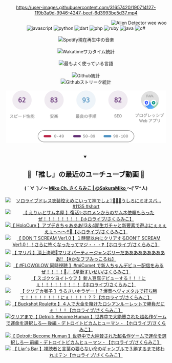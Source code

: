 <!-- START: HERO IMAGE GIF ////////// ////////// ////////// -->
<!-- <img src="@/../assets/img/gaming/ghost-of-tsushima.gif" width="100%"  alt="nellyXinwei's Hero Gif Image"/> -->
<!-- END: HERO IMAGE GIF ////////// ////////// ////////// -->

<div align="center" >  
  
<!-- START:ワンピース 第1015話「ルフィはRED ROCを使う」 -->
<https://user-images.githubusercontent.com/31657420/190714127-119b3a9d-9946-4247-beef-6d3993be5d37.mp4>
<!-- END:ワンピース 第1015話「ルフィはRED ROCを使う」 -->

<!-- START:VISITOR COUNTER -->
<div width="100%" align="right">
<img src="https://komarev.com/ghpvc/?username=nellyXinwei&label=🛸&color=grey&style=for-the-badge&labelcolor=ffffff" alt="Alien Detector wee woo"/>
</div>
<!-- END:VISITOR COUNTER -->

<!-- START: PROGRAMMING LANGUAGES -->
<!-- 色彩 Color Scheme:
#961E3A, #8A0D42, #5A0640, #4F265E, #2B355A, #3E759B, #CC4246,
#BB2649, #AD1052, #700750, #633075, #364270, #4E92C2, #FF5357
Sauce: https://www.webcreatorbox.com/inspiration/pantone-2023
-->

<img src="https://img.shields.io/badge/javascript%20-%23BB2649.svg?&style=for-the-badge&logo=javascript&logoColor=white&labelColor=961E3A" alt="javascript"/>
<img src="https://img.shields.io/badge/python%20-%23AD1052.svg?&style=for-the-badge&logo=python&logoColor=white&labelColor=8A0D42" alt="python" />
<img src="https://img.shields.io/badge/dart%20-%23700750.svg?&style=for-the-badge&logo=dart&logoColor=white&labelColor=5A0640" alt="dart"/>
<img src="https://img.shields.io/badge/php%20-%23633075.svg?&style=for-the-badge&logo=php&logoColor=white&labelColor=4F265E" alt="php"/>
<img src="https://img.shields.io/badge/ruby%20-%23364270.svg?&style=for-the-badge&logo=ruby&logoColor=white&labelColor=2B355A" alt="ruby"/>
<img src="https://img.shields.io/badge/java%20-%234E92C2.svg?&style=for-the-badge&logo=openjdk&logoColor=white&labelColor=3E759B" alt="java"/>
<img src="https://img.shields.io/badge/c%23-%23FF5357.svg?style=for-the-badge&logo=c-sharp&logoColor=white&labelColor=CC4246" alt="c#"/>  
<!-- END: PROGRAMMING LANGUAGES -->

<br>
<br>

<!-- START: MUSIC STATUS -->
  <!-- <a href="https://newojima-gsrs-20220114.vercel.app/api/now-playing?open">
    <img src="https://newojima-gsrs-20220114.vercel.app/api/now-playing" alt="Spotify現在再生中の音楽">
  </a> -->
  <img src="https://newojima-grss-20230114.vercel.app/api/spotify?border_color=transparent" alt="Spotify現在再生中の音楽" width="280px">
<!-- END: MUSIC STATUS -->

<br>
<br>

<!-- START: GITHUB STATUS -->
<!-- 色彩 Color Scheme:  #BB2649, #AD1052, #700750, #633075 -->
<img align="center" src="https://newojima-grs-20230109.vercel.app/api/wakatime?username=newojima&layout=compact&langs_count=10&locale=ja&hide_title=false&title_color=fff&hide_border=true&text_color=fff&bg_color=BB2649,BB2649,633075,633075&hide=other,css,html,bash,xml,git%20config,makefile,properties,yaml,markdown,text,json,jsx" alt="Wakatimeワカタイム統計" width="500px"/>

<br>
<br>

<!-- 色彩 Color Scheme:  #633075, #364270, #4E92C2 -->
  <img align="center" src="https://newojima-grs-20230109.vercel.app/api/top-langs?username=newojima&layout=compact&text_color=fff&icon_color=fff&hide_border=true&&locale=ja&hide_title=false&title_color=fff&include_all_commits=true&card_width=445&langs_count=11&hide=c%23,powershell,shaderlab,hlsl,makefile,jupyter%20notebook,python,html,css,shell,batchfile,less,liquid,hack,scss&bg_color=4F265E,633075,4E92C2" alt="最もよく使っている言語" width="500px"/>

<br>
<br>

<!-- 色彩 Color Scheme:  #4E92C2, #FF5357 -->
  <img align="center" src="https://newojima-grs-20230109.vercel.app/api?username=newojima&rank_icon=github&show_icons=true&&locale=ja&title_color=fff&text_color=fff&icon_color=fff&hide_border=true&hide_title=false&count_private=true&include_all_commits=true&card_width=495&disable_animations=true&bg_color=4E92C2,4E92C2,FF5357" alt="Github統計" width="500px"/>

<br>

<img align="center" src="https://streak-stats.demolab.com?user=newojima&theme=dark&hide_border=true&locale=ja&ring=BB2649&stroke=222222&background=151515&sideLabels=BB2649&currStreakLabel=ffffff&border=BB2649&fire=FF5357&currStreakNum=ffffff&sideNums=FF5357&dates=ffffff" alt="Githubストリーク統計" width="500px"/>

<br>
<br>

  <img align="center" width="500px" src="@/../assets/img/page-insights.svg" alt="Githubページの洞察"/>
  
</div>
<!-- END: GITHUB STATUS -->

<br>
<br>

<div align="center">
<details open>
  <summary>

  </summary>

  <h2 align="center">🌸「推し」の最近のユーチューブ動画 🌸</h2>
  <h4>
  ( ´ ∀ `)ノ～ 
  <a href="https://www.youtube.com/@SakuraMiko">Miko Ch. さくらみこ | @SakuraMiko
  </a>
   ～('▽^人)
  </h4>

  <!-- BEGIN YOUTUBE-CARDS -->
<a href="https://www.youtube.com/watch?v=kxkGQrWppXo"><img src="https://ytcards.demolab.com/?id=kxkGQrWppXo&title=%E3%82%BD%E3%83%AD%E3%83%A9%E3%82%A4%E3%83%96%E3%83%89%E3%83%AC%E3%82%B9%E8%A1%A3%E8%A3%85%E6%8E%A7%E3%81%88%E3%82%81%E3%81%AB%E3%81%84%E3%81%A3%E3%81%A6%E7%A5%9E%E3%81%A7%E3%81%97%E3%82%87%E2%9D%94%F0%9F%8C%B8%F0%9F%AB%B6%F0%9F%8F%BB%E3%81%86%E3%81%97%E3%82%8D%E3%81%AB%E3%83%9F%E3%82%AA%E3%82%B9%E3%83%90%E2%80%A6%231135+%23short&lang=ja&timestamp=1732251638&background_color=%230d1117&title_color=%23ffffff&stats_color=%23dedede&max_title_lines=1&width=187&border_radius=5&duration=29" alt="ソロライブドレス衣装控えめにいって神でしょ❔🌸🫶🏻うしろにミオスバ…#1135 #short" title="ソロライブドレス衣装控えめにいって神でしょ❔🌸🫶🏻うしろにミオスバ…#1135 #short"></a>
<a href="https://www.youtube.com/watch?v=HVhII3CnvLc"><img src="https://ytcards.demolab.com/?id=HVhII3CnvLc&title=%E3%80%90+%E3%81%88%E3%82%8A%E3%81%83%E3%81%A8%E3%82%B5%E3%83%A0%E3%83%8D%E5%B1%8B+%E3%80%91%E5%BE%A9%E6%B4%BB%E2%9C%A8%E3%83%9B%E3%83%AD%E3%83%A1%E3%83%B3%E3%81%8B%E3%82%89%E3%81%AE%E3%82%B5%E3%83%A0%E3%83%8D%E4%BE%9D%E9%A0%BC%E3%82%82%E3%82%89%E3%81%A3%E3%81%9F%E3%81%9C%EF%BC%81%EF%BC%81%EF%BC%81%EF%BC%81%EF%BC%81%EF%BC%81%EF%BC%81%EF%BC%81%E3%80%90%E3%83%9B%E3%83%AD%E3%83%A9%E3%82%A4%E3%83%96%2F%E3%81%95%E3%81%8F%E3%82%89%E3%81%BF%E3%81%93%E3%80%91&lang=ja&timestamp=1732201254&background_color=%230d1117&title_color=%23ffffff&stats_color=%23dedede&max_title_lines=1&width=187&border_radius=5&duration=9983" alt="【 えりぃとサムネ屋 】復活✨ホロメンからのサムネ依頼もらったぜ！！！！！！！！【ホロライブ/さくらみこ】" title="【 えりぃとサムネ屋 】復活✨ホロメンからのサムネ依頼もらったぜ！！！！！！！！【ホロライブ/さくらみこ】"></a>
<a href="https://www.youtube.com/watch?v=2rv37fbHCJs"><img src="https://ytcards.demolab.com/?id=2rv37fbHCJs&title=%E3%80%90+HoloCure+%E3%80%91%E3%82%A2%E3%83%97%E3%83%87%E3%81%8D%E3%81%A1%E3%82%83%E3%81%82%E3%81%82%E3%81%82%E2%80%BC3%EF%BC%864%E6%9C%9F%E7%94%9F%E3%82%AC%E3%83%81%E3%83%A3%E3%81%A8%E6%96%B0%E8%A6%81%E7%B4%A0%E3%81%A7%E9%81%8A%E3%81%B6%E3%81%AB%E3%81%87%E3%81%87%E3%81%87%E3%81%88%E3%81%87%EF%BD%9E%EF%BD%9E%EF%BD%9E%E2%80%BC%F0%9F%8C%9F%E3%80%90%E3%83%9B%E3%83%AD%E3%83%A9%E3%82%A4%E3%83%96%2F%E3%81%95%E3%81%8F%E3%82%89%E3%81%BF%E3%81%93%E3%80%91&lang=ja&timestamp=1732123367&background_color=%230d1117&title_color=%23ffffff&stats_color=%23dedede&max_title_lines=1&width=187&border_radius=5&duration=19695" alt="【 HoloCure 】アプデきちゃあああ‼3＆4期生ガチャと新要素で遊ぶにぇぇぇえぇ～～～‼🌟【ホロライブ/さくらみこ】" title="【 HoloCure 】アプデきちゃあああ‼3＆4期生ガチャと新要素で遊ぶにぇぇぇえぇ～～～‼🌟【ホロライブ/さくらみこ】"></a>
<a href="https://www.youtube.com/watch?v=eutMCbfyOgo"><img src="https://ytcards.demolab.com/?id=eutMCbfyOgo&title=%E3%80%90+DON%27T+SCREAM+Ver1.0+%E3%80%91%EF%BC%91%E6%99%82%E9%96%93%E4%BB%A5%E5%86%85%E3%81%AB%E3%82%AF%E3%83%AA%E3%82%A2%E3%81%99%E3%82%8BDON%27T+SCREAM+Ver1.0%EF%BC%81%EF%BC%81%E3%81%95%E3%82%89%E3%81%AB%E6%80%96%E3%81%8F%E3%81%AA%E3%81%A3%E3%81%9F%E3%81%A3%E3%81%A6%E3%83%9E%E3%82%B8%E3%83%BB%E3%83%BB%E3%83%BB%E2%9D%93%E3%80%90%E3%83%9B%E3%83%AD%E3%83%A9%E3%82%A4%E3%83%96%2F%E3%81%95%E3%81%8F%E3%82%89%E3%81%BF%E3%81%93%E3%80%91&lang=ja&timestamp=1732102781&background_color=%230d1117&title_color=%23ffffff&stats_color=%23dedede&max_title_lines=1&width=187&border_radius=5&duration=5404" alt="【 DON'T SCREAM Ver1.0 】１時間以内にクリアするDON'T SCREAM Ver1.0！！さらに怖くなったってマジ・・・❓【ホロライブ/さくらみこ】" title="【 DON'T SCREAM Ver1.0 】１時間以内にクリアするDON'T SCREAM Ver1.0！！さらに怖くなったってマジ・・・❓【ホロライブ/さくらみこ】"></a>
<a href="https://www.youtube.com/watch?v=A4KPgbQ3TuQ"><img src="https://ytcards.demolab.com/?id=A4KPgbQ3TuQ&title=%E3%80%90+%E3%83%9E%E3%83%AA%E3%83%91+%E3%80%91%E9%A0%82%E4%B8%8A%E6%B1%BA%E6%88%A6%F0%9F%91%91%E3%83%9E%E3%83%AA%E3%82%AA%E3%83%91%E3%83%BC%E3%83%86%E3%82%A3%E3%83%BC%E3%82%B8%E3%83%A3%E3%83%B3%E3%83%9C%E3%83%AA%E3%83%BC%E3%81%A0%E3%81%82%E3%81%82%E3%81%82%E3%81%82%E3%81%82%E3%81%82%E3%81%82%E3%81%82%E3%81%82%E3%81%82%E2%80%BC+%E3%80%90%23%E3%81%8B%E3%81%AA%E3%83%95%E3%83%96%E3%81%BF%E3%81%A3%E3%81%93%E3%82%8D%E3%81%AD%E3%80%91&lang=ja&timestamp=1731250910&background_color=%230d1117&title_color=%23ffffff&stats_color=%23dedede&max_title_lines=1&width=187&border_radius=5&duration=10275" alt="【 マリパ 】頂上決戦👑マリオパーティージャンボリーだああああああああああ‼ 【#かなフブみっころね】" title="【 マリパ 】頂上決戦👑マリオパーティージャンボリーだああああああああああ‼ 【#かなフブみっころね】"></a>
<a href="https://www.youtube.com/watch?v=J-SlMtRxfKU"><img src="https://ytcards.demolab.com/?id=J-SlMtRxfKU&title=%E3%80%90+%23FLOWGLOW+%E5%90%8C%E6%99%82%E8%A6%96%E8%81%B4+%E3%80%91%23miComet+%E3%81%A7%E6%96%B0%E4%BA%BA%E3%81%A1%E3%82%83%E3%82%93%E3%83%87%E3%83%93%E3%83%A5%E3%83%BC%E9%85%8D%E4%BF%A1%E3%82%92%E3%81%BF%E3%82%8B%E3%81%9C%EF%BC%81%EF%BC%81%EF%BC%81%EF%BC%81%F0%9F%8C%B8%E2%98%84%E3%80%90%E6%98%9F%E8%A1%97%E3%81%99%E3%81%84%E3%81%9B%E3%81%84%2F%E3%81%95%E3%81%8F%E3%82%89%E3%81%BF%E3%81%93%E3%80%91&lang=ja&timestamp=1731161473&background_color=%230d1117&title_color=%23ffffff&stats_color=%23dedede&max_title_lines=1&width=187&border_radius=5&duration=11233" alt="【 #FLOWGLOW 同時視聴 】#miComet で新人ちゃんデビュー配信をみるぜ！！！！🌸☄【星街すいせい/さくらみこ】" title="【 #FLOWGLOW 同時視聴 】#miComet で新人ちゃんデビュー配信をみるぜ！！！！🌸☄【星街すいせい/さくらみこ】"></a>
<a href="https://www.youtube.com/watch?v=-vEcSXtQQu4"><img src="https://ytcards.demolab.com/?id=-vEcSXtQQu4&title=%E3%80%90+%E3%82%B9%E3%82%B4%E3%82%AF%E3%83%84%E3%83%A8%E3%82%A4%E3%83%88%E3%82%A6%E3%83%95+%E3%80%91%E6%96%B0%E4%BA%BA%E8%B1%86%E8%85%90%E3%83%87%E3%83%93%E3%83%A5%E3%83%BC%E3%81%99%E3%82%8B%EF%BC%81%EF%BC%81%EF%BC%81%E3%81%AB%E3%81%87%EF%BC%81%EF%BC%81%EF%BC%81%EF%BC%81%EF%BC%81%EF%BC%81%EF%BC%81%EF%BC%81%EF%BC%81%E3%80%90%E3%83%9B%E3%83%AD%E3%83%A9%E3%82%A4%E3%83%96%2F%E3%81%95%E3%81%8F%E3%82%89%E3%81%BF%E3%81%93%E3%80%91&lang=ja&timestamp=1730994035&background_color=%230d1117&title_color=%23ffffff&stats_color=%23dedede&max_title_lines=1&width=187&border_radius=5&duration=12406" alt="【 スゴクツヨイトウフ 】新人豆腐デビューする！！！にぇ！！！！！！！！！【ホロライブ/さくらみこ】" title="【 スゴクツヨイトウフ 】新人豆腐デビューする！！！にぇ！！！！！！！！！【ホロライブ/さくらみこ】"></a>
<a href="https://www.youtube.com/watch?v=9AcLfCVO9gk"><img src="https://ytcards.demolab.com/?id=9AcLfCVO9gk&title=%E3%80%90+%E3%82%AF%E3%82%BD%E3%83%87%E3%82%AB%E5%9B%83%E5%AD%90+%E3%80%91%E3%81%86%E3%82%8B%E3%81%95%E3%81%84%E3%83%9B%E3%83%A9%E3%82%B2%E3%83%BC%EF%BC%81%EF%BC%9F%E7%88%86%E9%9F%B3%E3%83%98%E3%83%B4%E3%82%A3%E3%83%A1%E3%82%BF%E3%83%AB%E3%81%A7%E6%89%93%E3%81%A1%E5%8B%9D%E3%81%A6%EF%BC%81%EF%BC%81%EF%BC%81%EF%BC%81%EF%BC%81%EF%BC%81%EF%BC%81%EF%BC%81%E3%81%AB%E3%81%87%EF%BC%81%EF%BC%81%EF%BC%81%EF%BC%81%EF%BC%9F%EF%BC%9F%E3%80%90%E3%83%9B%E3%83%AD%E3%83%A9%E3%82%A4%E3%83%96%2F%E3%81%95%E3%81%8F%E3%82%89%E3%81%BF%E3%81%93%E3%80%91&lang=ja&timestamp=1730811809&background_color=%230d1117&title_color=%23ffffff&stats_color=%23dedede&max_title_lines=1&width=187&border_radius=5&duration=6842" alt="【 クソデカ囃子 】うるさいホラゲー！？爆音ヘヴィメタルで打ち勝て！！！！！！！！にぇ！！！！？？【ホロライブ/さくらみこ】" title="【 クソデカ囃子 】うるさいホラゲー！？爆音ヘヴィメタルで打ち勝て！！！！！！！！にぇ！！！！？？【ホロライブ/さくらみこ】"></a>
<a href="https://www.youtube.com/watch?v=W-q13YiNKro"><img src="https://ytcards.demolab.com/?id=W-q13YiNKro&title=%E3%80%90+Buckshot+Roulette+%E3%80%91%EF%BC%94%E4%BA%BA%E3%81%A7%E5%A4%A7%E9%87%91%E3%82%92%E8%B3%AD%E3%81%91%E3%81%9F%E3%83%AD%E3%82%B7%E3%82%A2%E3%83%B3%E3%83%AB%E3%83%BC%E3%83%AC%E3%83%83%E3%83%88%E3%81%A7%E5%8B%9D%E8%B2%A0%E3%81%A0%E3%81%AB%E3%81%87%EF%BC%81%EF%BC%81%EF%BC%81%E3%80%90%E3%83%9B%E3%83%AD%E3%83%A9%E3%82%A4%E3%83%96%2F%E3%81%95%E3%81%8F%E3%82%89%E3%81%BF%E3%81%93%E3%80%91&lang=ja&timestamp=1730646063&background_color=%230d1117&title_color=%23ffffff&stats_color=%23dedede&max_title_lines=1&width=187&border_radius=5&duration=6806" alt="【 Buckshot Roulette 】４人で大金を賭けたロシアンルーレットで勝負だにぇ！！！【ホロライブ/さくらみこ】" title="【 Buckshot Roulette 】４人で大金を賭けたロシアンルーレットで勝負だにぇ！！！【ホロライブ/さくらみこ】"></a>
<a href="https://www.youtube.com/watch?v=d0JUhwlY2SM"><img src="https://ytcards.demolab.com/?id=d0JUhwlY2SM&title=%E3%82%AF%E3%83%AA%E3%82%A2%E3%81%BE%E3%81%A7%E3%80%90+Detroit%3A+Become+Human+%E3%80%91%E4%B8%96%E7%95%8C%E4%B8%AD%E3%81%A7%E5%A4%A7%E7%B5%B6%E8%B3%9B%E3%81%95%E3%82%8C%E3%81%9F%E8%B6%85%E5%90%8D%E4%BD%9C%E3%82%B2%E3%83%BC%E3%83%A0%E3%81%A7%E9%81%8B%E5%91%BD%E3%82%92%E9%81%B8%E6%8A%9E%E3%81%97%E3%82%8D%E2%80%95+%E5%BE%8C%E7%B7%A8+-+%E3%83%87%E3%83%88%E3%83%AD%E3%82%A4%E3%83%88%E3%83%93%E3%82%AB%E3%83%A0%E3%83%92%E3%83%A5%E3%83%BC%E3%83%9E%E3%83%B3+-+%E3%80%90%E3%83%9B%E3%83%AD%E3%83%A9%E3%82%A4%E3%83%96%2F%E3%81%95%E3%81%8F%E3%82%89%E3%81%BF%E3%81%93%E3%80%91&lang=ja&timestamp=1730568649&background_color=%230d1117&title_color=%23ffffff&stats_color=%23dedede&max_title_lines=1&width=187&border_radius=5&duration=25629" alt="クリアまで【 Detroit: Become Human 】世界中で大絶賛された超名作ゲームで運命を選択しろ― 後編 - デトロイトビカムヒューマン - 【ホロライブ/さくらみこ】" title="クリアまで【 Detroit: Become Human 】世界中で大絶賛された超名作ゲームで運命を選択しろ― 後編 - デトロイトビカムヒューマン - 【ホロライブ/さくらみこ】"></a>
<a href="https://www.youtube.com/watch?v=jqgjinPIRBw"><img src="https://ytcards.demolab.com/?id=jqgjinPIRBw&title=%E3%80%90+Detroit%3A+Become+Human+%E3%80%91%E4%B8%96%E7%95%8C%E4%B8%AD%E3%81%A7%E5%A4%A7%E7%B5%B6%E8%B3%9B%E3%81%95%E3%82%8C%E3%81%9F%E8%B6%85%E5%90%8D%E4%BD%9C%E3%82%B2%E3%83%BC%E3%83%A0%E3%81%A7%E9%81%8B%E5%91%BD%E3%82%92%E9%81%B8%E6%8A%9E%E3%81%97%E3%82%8D%E2%80%95+%E5%89%8D%E7%B7%A8+-+%E3%83%87%E3%83%88%E3%83%AD%E3%82%A4%E3%83%88%E3%83%93%E3%82%AB%E3%83%A0%E3%83%92%E3%83%A5%E3%83%BC%E3%83%9E%E3%83%B3+-+%E3%80%90%E3%83%9B%E3%83%AD%E3%83%A9%E3%82%A4%E3%83%96%2F%E3%81%95%E3%81%8F%E3%82%89%E3%81%BF%E3%81%93%E3%80%91&lang=ja&timestamp=1730483934&background_color=%230d1117&title_color=%23ffffff&stats_color=%23dedede&max_title_lines=1&width=187&border_radius=5&duration=20550" alt="【 Detroit: Become Human 】世界中で大絶賛された超名作ゲームで運命を選択しろ― 前編 - デトロイトビカムヒューマン - 【ホロライブ/さくらみこ】" title="【 Detroit: Become Human 】世界中で大絶賛された超名作ゲームで運命を選択しろ― 前編 - デトロイトビカムヒューマン - 【ホロライブ/さくらみこ】"></a>
<a href="https://www.youtube.com/watch?v=i6okqJ2-pWk"><img src="https://ytcards.demolab.com/?id=i6okqJ2-pWk&title=%E3%80%90+Liar%27s+Bar+%E3%80%91%E8%A6%96%E8%81%B4%E8%80%85%E3%81%A8%E8%A8%80%E8%91%89%E3%81%AE%E8%A6%81%E3%82%89%E3%81%AA%E3%81%84%E5%91%BD%E3%81%AE%E3%82%AE%E3%83%A3%E3%83%B3%E3%83%96%E3%83%AB%E3%81%A7%EF%BC%93%E5%8B%9D%E3%81%99%E3%82%8B%E3%81%BE%E3%81%A7%E7%B5%82%E3%82%8F%E3%82%8C%E3%81%BE%E3%83%86%E3%83%B3%E3%80%90%E3%83%9B%E3%83%AD%E3%83%A9%E3%82%A4%E3%83%96%2F%E3%81%95%E3%81%8F%E3%82%89%E3%81%BF%E3%81%93%E3%80%91&lang=ja&timestamp=1730398212&background_color=%230d1117&title_color=%23ffffff&stats_color=%23dedede&max_title_lines=1&width=187&border_radius=5&duration=17485" alt="【 Liar's Bar 】視聴者と言葉の要らない命のギャンブルで３勝するまで終われまテン【ホロライブ/さくらみこ】" title="【 Liar's Bar 】視聴者と言葉の要らない命のギャンブルで３勝するまで終われまテン【ホロライブ/さくらみこ】"></a>
<!-- END YOUTUBE-CARDS -->

</div>
  
</details>

